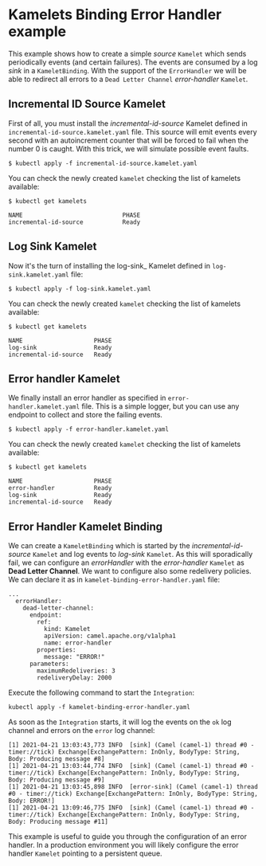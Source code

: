 # Kamelets Binding Error Handler example
This example shows how to create a simple _source_ `Kamelet` which sends periodically events (and certain failures). The events are consumed by a log _sink_ in a `KameletBinding`. With the support of the `ErrorHandler` we will be able to redirect all errors to a `Dead Letter Channel` _error-handler_ `Kamelet`.

## Incremental ID Source Kamelet
First of all, you must install the _incremental-id-source_ Kamelet defined in `incremental-id-source.kamelet.yaml` file. This source will emit events every second with an autoincrement counter that will be forced to fail when the number 0 is caught. With this trick, we will simulate possible event faults.
```
$ kubectl apply -f incremental-id-source.kamelet.yaml
```
You can check the newly created `kamelet` checking the list of kamelets available:
```
$ kubectl get kamelets

NAME                            PHASE
incremental-id-source           Ready
```
## Log Sink Kamelet
Now it's the turn of installing the log-sink_ Kamelet defined in `log-sink.kamelet.yaml` file:
```
$ kubectl apply -f log-sink.kamelet.yaml
```
You can check the newly created `kamelet` checking the list of kamelets available:
```
$ kubectl get kamelets

NAME                    PHASE
log-sink                Ready
incremental-id-source   Ready
```
## Error handler Kamelet
We finally install an error handler as specified in `error-handler.kamelet.yaml` file. This is a simple logger, but you can use any endpoint to collect and store the failing events.
```
$ kubectl apply -f error-handler.kamelet.yaml
```
You can check the newly created `kamelet` checking the list of kamelets available:
```
$ kubectl get kamelets

NAME                    PHASE
error-handler           Ready
log-sink                Ready
incremental-id-source   Ready
```
## Error Handler Kamelet Binding
We can create a `KameletBinding` which is started by the _incremental-id-source_ `Kamelet` and log events to _log-sink_ `Kamelet`. As this will sporadically fail, we can configure an _errorHandler_ with the _error-handler_ `Kamelet` as **Dead Letter Channel**. We want to configure also some redelivery policies. We can declare it as in `kamelet-binding-error-handler.yaml` file:
```
...
  errorHandler:
    dead-letter-channel:
      endpoint:
        ref:
          kind: Kamelet
          apiVersion: camel.apache.org/v1alpha1
          name: error-handler
        properties:
          message: "ERROR!"
      parameters:
        maximumRedeliveries: 3
        redeliveryDelay: 2000
```
Execute the following command to start the `Integration`:
```
kubectl apply -f kamelet-binding-error-handler.yaml
```
As soon as the `Integration` starts, it will log the events on the `ok` log channel and errors on the `error` log channel:
```
[1] 2021-04-21 13:03:43,773 INFO  [sink] (Camel (camel-1) thread #0 - timer://tick) Exchange[ExchangePattern: InOnly, BodyType: String, Body: Producing message #8]
[1] 2021-04-21 13:03:44,774 INFO  [sink] (Camel (camel-1) thread #0 - timer://tick) Exchange[ExchangePattern: InOnly, BodyType: String, Body: Producing message #9]
[1] 2021-04-21 13:03:45,898 INFO  [error-sink] (Camel (camel-1) thread #0 - timer://tick) Exchange[ExchangePattern: InOnly, BodyType: String, Body: ERROR!]
[1] 2021-04-21 13:09:46,775 INFO  [sink] (Camel (camel-1) thread #0 - timer://tick) Exchange[ExchangePattern: InOnly, BodyType: String, Body: Producing message #11]
```
This example is useful to guide you through the configuration of an error handler. In a production environment you will likely configure the error handler `Kamelet` pointing to a persistent queue.